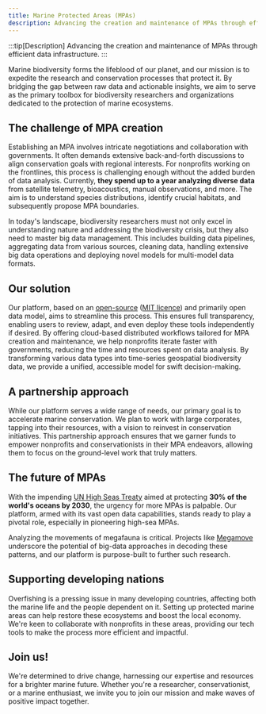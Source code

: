 ```yaml
---
title: Marine Protected Areas (MPAs)
description: Advancing the creation and maintenance of MPAs through efficient data infrastructure.
---
```


:::tip[Description]
Advancing the creation and maintenance of MPAs through efficient data infrastructure.
:::

Marine biodiversity forms the lifeblood of our planet, and our mission is to expedite the research and conservation processes that protect it. By bridging the gap between raw data and actionable insights, we aim to serve as the primary toolbox for biodiversity researchers and organizations dedicated to the protection of marine ecosystems.

## The challenge of MPA creation

Establishing an MPA involves intricate negotiations and collaboration with governments. It often demands extensive back-and-forth discussions to align conservation goals with regional interests. For nonprofits working on the frontlines, this process is challenging enough without the added burden of data analysis. Currently, **they spend up to a year analyzing diverse data** from satellite telemetry, bioacoustics, manual observations, and more. The aim is to understand species distributions, identify crucial habitats, and subsequently propose MPA boundaries.

In today's landscape, biodiversity researchers must not only excel in understanding nature and addressing the biodiversity crisis, but they also need to master big data management. This includes building data pipelines, aggregating data from various sources, cleaning data, handling extensive big data operations and deploying novel models for multi-model data formats.

## Our solution

Our platform, based on an [open-source](https://github.com/wildflowai) ([MIT licence](https://en.wikipedia.org/wiki/MIT_License)) and primarily open data model, aims to streamline this process. This ensures full transparency, enabling users to review, adapt, and even deploy these tools independently if desired. By offering cloud-based distributed workflows tailored for MPA creation and maintenance, we help nonprofits iterate faster with governments, reducing the time and resources spent on data analysis. By transforming various data types into time-series geospatial biodiversity data, we provide a unified, accessible model for swift decision-making.

## A partnership approach

While our platform serves a wide range of needs, our primary goal is to accelerate marine conservation. We plan to work with large corporates, tapping into their resources, with a vision to reinvest in conservation initiatives. This partnership approach ensures that we garner funds to empower nonprofits and conservationists in their MPA endeavors, allowing them to focus on the ground-level work that truly matters.

## The future of MPAs

With the impending [UN High Seas Treaty](https://www.bbc.co.uk/news/science-environment-64839763) aimed at protecting **30% of the world's oceans by 2030**, the urgency for more MPAs is palpable. Our platform, armed with its vast open data capabilities, stands ready to play a pivotal role, especially in pioneering high-sea MPAs.

Analyzing the movements of megafauna is critical. Projects like [Megamove](https://megamove.org) underscore the potential of big-data approaches in decoding these patterns, and our platform is purpose-built to further such research.

## Supporting developing nations

Overfishing is a pressing issue in many developing countries, affecting both the marine life and the people dependent on it. Setting up protected marine areas can help restore these ecosystems and boost the local economy. We're keen to collaborate with nonprofits in these areas, providing our tech tools to make the process more efficient and impactful.

## Join us!

We're determined to drive change, harnessing our expertise and resources for a brighter marine future. Whether you're a researcher, conservationist, or a marine enthusiast, we invite you to join our mission and make waves of positive impact together.
